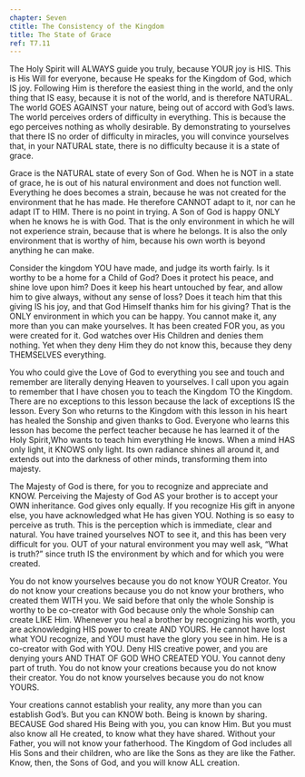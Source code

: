 ```yaml
---
chapter: Seven
ctitle: The Consistency of the Kingdom
title: The State of Grace
ref: T7.11
---
```


The Holy Spirit will ALWAYS guide you truly, because YOUR joy is HIS.
This is His Will for everyone, because He speaks for the Kingdom of God,
which IS joy. Following Him is therefore the easiest thing in the world,
and the only thing that IS easy, because it is not of the world, and is
therefore NATURAL. The world GOES AGAINST your nature, being out of
accord with God’s laws. The world perceives orders of difficulty in
everything. This is because the ego perceives nothing as wholly
desirable. By demonstrating to yourselves that there IS no order of
difficulty in miracles, you will convince yourselves that, in your
NATURAL state, there is no difficulty because it is a state of grace.

Grace is the NATURAL state of every Son of God. When he is NOT in a
state of grace, he is out of his natural environment and does not
function well. Everything he does becomes a strain, because he was not
created for the environment that he has made. He therefore CANNOT adapt
to it, nor can he adapt IT to HIM. There is no point in trying. A Son of
God is happy ONLY when he knows he is with God. That is the only
environment in which he will not experience strain, because that is
where he belongs. It is also the only environment that is worthy of him,
because his own worth is beyond anything he can make.

Consider the kingdom YOU have made, and judge its worth
fairly. Is it worthy to be a home for a Child of God? Does it protect
his peace, and shine love upon him? Does it keep his heart untouched by
fear, and allow him to give always, without any sense of loss? Does it
teach him that this giving IS his joy, and that God Himself thanks him
for his giving? That is the ONLY environment in which you can be
happy. You cannot make it, any more than you can make yourselves. It has
been created FOR you, as you were created for it. God watches over His
Children and denies them nothing. Yet when they deny Him they do not know
this, because they deny THEMSELVES everything.

You who could give the Love of God to everything you see and touch and
remember are literally denying Heaven to yourselves. I call upon you
again to remember that I have chosen you to teach the Kingdom TO the
Kingdom. There are no exceptions to this lesson because the lack of
exceptions IS the lesson. Every Son who returns to the Kingdom with this
lesson in his heart has healed the Sonship and given thanks to God.
Everyone who learns this lesson has become the perfect teacher because
he has learned it of the Holy Spirit,Who wants to teach him everything
He knows. When a mind HAS only light, it KNOWS only light. Its own
radiance shines all around it, and extends out into the darkness of
other minds, transforming them into majesty.

The Majesty of God is there, for you to recognize and appreciate and
KNOW. Perceiving the Majesty of God AS your brother is to accept your
OWN inheritance. God gives only equally. If you recognize His gift in
anyone else, you have acknowledged what He has given YOU. Nothing is so
easy to perceive as truth. This is the perception which is immediate,
clear and natural. You have trained yourselves NOT to see it, and this
has been very difficult for you. OUT of your natural environment you may
well ask, “What is truth?” since truth IS the environment by which and
for which you were created.

You do not know yourselves because you do not know YOUR Creator. You do
not know your creations because you do not know your brothers, who
created them WITH you. We said before that only the whole Sonship is
worthy to be co-creator with God because only the whole Sonship can
create LIKE Him. Whenever
you heal a brother by recognizing his worth, you are acknowledging HIS
power to create AND YOURS. He cannot have lost what YOU recognize, and
YOU must have the glory you see in him. He is a co-creator with God with
YOU. Deny HIS creative power, and you are denying yours AND THAT OF GOD
WHO CREATED YOU. You cannot deny part of truth. You do not know your
creations because you do not know their creator. You do not know
yourselves because you do not know YOURS.

Your creations cannot establish your reality, any more than you can
establish God’s. But you can KNOW both. Being is known by sharing.
BECAUSE God shared His Being with you, you can know Him. But you must
also know all He created, to know what they have shared. Without your
Father, you will not know your fatherhood. The Kingdom of God includes
all His Sons and their children, who are like the Sons as they are like
the Father. Know, then, the Sons of God, and you will know ALL creation.

